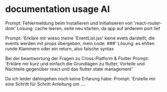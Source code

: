 # documentation usage AI

Prompt: Fehlermeldung beim Installieren und Initialisieren von 'react-router-dom'
Lösung: cache leeren, seite neu starten, da app auf anderem port lief

Prompt: 'Erkläre mir wieso meine 'EventList.jsx' keine evets darstellt, die events werden mit props übergeben, mein code: ###'
Lösung: es ehlten runde Klammern oder ein return, also falsche syntax


Bei der beantwortung der Fragen zu Cross-Platform & Flutter
Prompt: 'Erkläre mir kurz und einfach die Grundlagen zu flutter, Vorteile und Nachteile gegenüber react und das flutter state management'


Da ich leider dahingehen noch keine Erfarung habe:
Prompt: 'Erstelle mir eine Schritt für Schritt Anleitung um ....